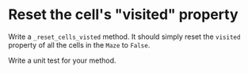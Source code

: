 # Reset the cell's "visited" property

Write a `_reset_cells_visted` method. It should simply reset the `visited` property of all the cells in the `Maze` to `False`.

Write a unit test for your method.
